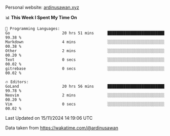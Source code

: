 Personal website: [ardinusawan.xyz](https://ardinusawan.xyz)

<!--START_SECTION:waka-->
📊 **This Week I Spent My Time On** 

```text
💬 Programming Languages: 
Go                       20 hrs 51 mins      █████████████████████████   99.38 % 
Markdown                 4 mins              ░░░░░░░░░░░░░░░░░░░░░░░░░   00.38 % 
Other                    2 mins              ░░░░░░░░░░░░░░░░░░░░░░░░░   00.20 % 
Text                     0 secs              ░░░░░░░░░░░░░░░░░░░░░░░░░   00.02 % 
gitrebase                0 secs              ░░░░░░░░░░░░░░░░░░░░░░░░░   00.02 % 

🔥 Editors: 
GoLand                   20 hrs 56 mins      █████████████████████████   99.78 % 
Neovim                   2 mins              ░░░░░░░░░░░░░░░░░░░░░░░░░   00.20 % 
Vim                      0 secs              ░░░░░░░░░░░░░░░░░░░░░░░░░   00.02 % 
```


 Last Updated on 15/11/2024 14:19:06 UTC
<!--END_SECTION:waka-->
Data taken from https://wakatime.com/@ardinusawan
